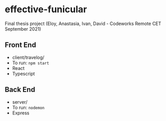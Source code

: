 # effective-funicular

Final thesis project (Eloy, Anastasia, Ivan, David - Codeworks Remote CET September 2021)

## Front End

- client/travelog/
- To run: `npm start`
- React
- Typescript

## Back End

- server/
- To run: `nodemon`
- Express
